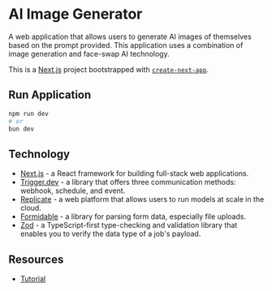 # AI Image Generator
A web application that allows users to generate AI images of themselves based on the prompt provided.
This application uses a combination of image generation and face-swap AI technology.

This is a [Next.js](https://nextjs.org/) project bootstrapped with [`create-next-app`](https://github.com/vercel/next.js/tree/canary/packages/create-next-app).

## Run Application
```bash
npm run dev
# or
bun dev
```

## Technology
- [Next.js](https://nextjs.org/) - a React framework for building full-stack web applications.
- [Trigger.dev](https://trigger.dev/) - a library that offers three communication methods: webhook, schedule, and event.
- [Replicate](https://replicate.com/) - a web platform that allows users to run models at scale in the cloud. 
- [Formidable](https://www.npmjs.com/package/formidable) - a library for parsing form data, especially file uploads.
- [Zod](https://zod.dev/) - a TypeScript-first type-checking and validation library that enables you to verify the data type of a job's payload.


## Resources
- [Tutorial](https://trigger.dev/blog/turn-your-face-into-a-super-hero)